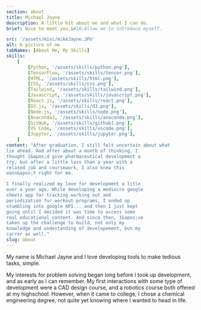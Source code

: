 ```yaml
---
section: about
title: Michael Jayne
description: A little bit about me and what I can do.
brief: Nice to meet you,&#10;Allow me to introduce myself.

src: '/assets/misc/mikeJayne.JPG'
alt: A picture of me
tabNames: [About Me, My Skills]
skills:
    [
        [Python, '/assets/skills/python.png'],
        [TensorFlow, '/assets/skills/tensor.png'],
        [HTML, '/assets/skills/html.png'],
        [CSS, '/assets/skills/css.png'],
        [Tailwind, '/assets/skills/tailwind.png'],
        [Javascript, '/assets/skills/javascript.png'],
        [React.js, '/assets/skills/react.png'],
        [D3.js, '/assets/skills/d3.png'],
        [Node.js, '/assets/skills/node.png'],
        [Anaconda3, '/assets/skills/anaconda.png'],
        [GitHub, '/assets/skills/github1.png'],
        [VS Code, '/assets/skills/vscode.png'],
        [Jupyter, '/assets/skills/jupyter.png'],
    ]
content: "After graduation, I still felt uncertain about what
lie ahead. And after about a month of thinking, I
thought I&apos;d give pharmaceutical development a
try, but after a little less than a year with a
related job and coursework, I also knew this
wasn&apos;t right for me.

I finally realized my love for development a litle
over a year ago. While developing a mediocre google
sheets app for tracking working out and
periodization for workout programs, I ended up
stumbling into google API... and then I just kept
going until I decided it was time to access some
real educational content. And since then, I&apos;ve
taken up the challenge to build, not only my
knowledge and undestanding of developement, but my
carrer as well."
slug: about
---
```


My name is Michael Jayne and I love
developing tools to make tedious tasks, simple.

My interests for problem solving began long before I
took up development, and as early as I can remember.
My first interactions with some type of development
were a CAD design course, and a robotics course both
offered at my highschool. However, when it came to
college, I chose a chemical engineering degree, not
quite yet knowing where I wanted to head in life.
